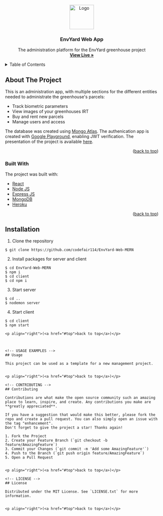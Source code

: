 <div id="top"></div>

<br />
<div align="center">
  <a href="https://github.com/codefair114">
    <img src="https://i.ibb.co/vsnJKbD/1588258.png" alt="Logo" width="80" height="80">
  </a>

  <h3 align="center">EnvYard Web App</h3>

  <p align="center">
    The administration platform for the EnvYard greenhouse project
    <br />
    <a href="https://envyaard.herokuapp.com/"><strong>View Live »</strong></a>
    <br />
  </p>
</div>



<!-- TABLE OF CONTENTS -->
<details>
  <summary>Table of Contents</summary>
  <ol>
    <li>
      <a href="#about-the-project">About The Project</a>
      <ul>
        <li><a href="#built-with">Built With</a></li>
      </ul>
    </li>
    <li>
      <a href="#installation">Installation</a>
    </li>
    <li><a href="#usage">Usage</a></li>
    <li><a href="#contributing">Contributing</a></li>
    <li><a href="#license">License</a></li>
    <li><a href="#acknowledgments">Acknowledgments</a></li>
  </ol>
</details>



<!-- ABOUT THE PROJECT -->
## About The Project

This is an administration app, with multiple sections for the different entities needed to administrate the greenhouse's parcels:
  - Track biometric parameters
  - View images of your greenhouses IRT
  - Buy and rent new parcels
  - Manage users and access

The database was created using [Mongo Atlas](https://www.mongodb.com/atlas/database). The authenication app is created with [Google Playground](https://developers.google.com/oauthplayground/), enabling JWT verification. The presentation of the project is available [here](https://app.slidebean.com/p/mnv80cdywq/EnvYard-Startup).

<p align="right">(<a href="#top">back to top</a>)</p>



### Built With

The project was built with:

* [React](https://reactjs.org/)
* [Node JS](https://nodejs.org/en/)
* [Express JS](https://expressjs.com/)
* [MongoDB](https://www.mongodb.com/)
* [Heroku](https://www.heroku.com/about)

<p align="right">(<a href="#top">back to top</a>)</p>


## Installation

1. Clone the repository
```
$ git clone https://github.com/codefair114/EnvYard-Web-MERN
```

2. Install packages for server and client

```
$ cd EnvYard-Web-MERN
$ npm i
$ cd client
$ cd npm i
```

3. Start server
```
$ cd ..
$ nodemon server
```

4. Start client
```
$ cd client
$ npm start

<p align="right">(<a href="#top">back to top</a>)</p>



<!-- USAGE EXAMPLES -->
## Usage

This project can be used as a template for a new management project.


<p align="right">(<a href="#top">back to top</a>)</p>

<!-- CONTRIBUTING -->
## Contributing

Contributions are what make the open source community such an amazing place to learn, inspire, and create. Any contributions you make are **greatly appreciated**.

If you have a suggestion that would make this better, please fork the repo and create a pull request. You can also simply open an issue with the tag "enhancement".
Don't forget to give the project a star! Thanks again!

1. Fork the Project
2. Create your Feature Branch (`git checkout -b feature/AmazingFeature`)
3. Commit your Changes (`git commit -m 'Add some AmazingFeature'`)
4. Push to the Branch (`git push origin feature/AmazingFeature`)
5. Open a Pull Request


<p align="right">(<a href="#top">back to top</a>)</p>

<!-- LICENSE -->
## License

Distributed under the MIT License. See `LICENSE.txt` for more information.


<p align="right">(<a href="#top">back to top</a>)</p>

